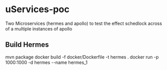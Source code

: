 # uServices-poc
Two Microservices (hermes and apollo) to test the effect schedlock across of a multiple instances of apollo

## Build Hermes
mvn package
docker build -f docker/Dockerfile -t hermes .
 docker run -p 1000:1000 -d hermes --name hermes_1
